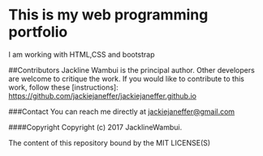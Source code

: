 # This is my web programming portfolio
I am working with HTML,CSS and bootstrap

##Contributors
Jackline Wambui is the principal author.
Other developers are welcome to critique the work.
If you would like to contribute to this work, follow these [instructions]: https://github.com/jackiejaneffer/jackiejaneffer.github.io

###Contact
You can reach me directly at jackiejaneffer@gmail.com

####Copyright
Copyright (c) 2017 JacklineWambui.

The content of this repository bound by the MIT LICENSE(S)
